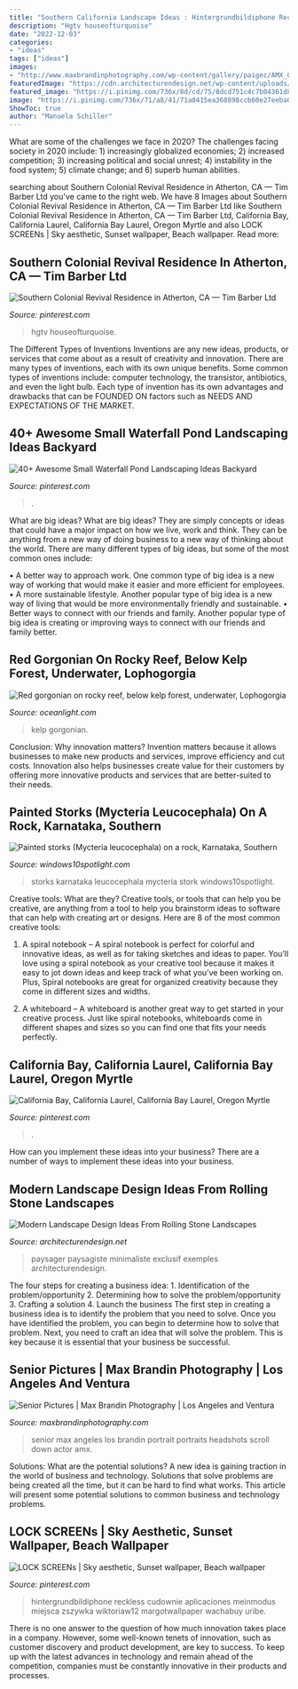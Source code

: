 ```yaml
---
title: "Southern California Landscape Ideas : Hintergrundbildiphone Reckless Cudownie Aplicaciones Meinmodus Miejsca Zszywka Wiktoriaw12 Margotwallpaper Wachabuy Uribe"
description: "Hgtv houseofturquoise"
date: "2022-12-03"
categories:
- "ideas"
tags: ["ideas"]
images:
- "http://www.maxbrandinphotography.com/wp-content/gallery/paigec/AMX_0157.jpg"
featuredImage: "https://cdn.architecturendesign.net/wp-content/uploads/2014/06/13928.jpeg"
featured_image: "https://i.pinimg.com/736x/8d/cd/75/8dcd751c4c7b04361d80ac88a6b621a0.jpg"
image: "https://i.pinimg.com/736x/71/a8/41/71a8415ea368898ccb60e27eeba0016c.jpg"
ShowToc: true
author: "Manuela Schiller"
---
```



What are some of the challenges we face in 2020?
The challenges facing society in 2020 include: 1) increasingly globalized economies; 2) increased competition; 3) increasing political and social unrest; 4) instability in the food system; 5) climate change; and 6) superb human abilities.

	

		
searching about Southern Colonial Revival Residence in Atherton, CA — Tim Barber Ltd you've came to the right web. We have 8 Images about Southern Colonial Revival Residence in Atherton, CA — Tim Barber Ltd like Southern Colonial Revival Residence in Atherton, CA — Tim Barber Ltd, California Bay, California Laurel, California Bay Laurel, Oregon Myrtle and also LOCK SCREENs | Sky aesthetic, Sunset wallpaper, Beach wallpaper. Read more:
		
    
## Southern Colonial Revival Residence In Atherton, CA — Tim Barber Ltd

<img loading=lazy src="https://i.pinimg.com/736x/7d/55/61/7d5561b1c9003ce074cc2f2fb5852b98.jpg" onerror="this.onerror=null;this.src='https://tse3.mm.bing.net/th?id=OIP.CyIJXQO3e74ByginmMU7eAHaLH&amp;pid=15.1';" alt="Southern Colonial Revival Residence in Atherton, CA — Tim Barber Ltd">

_Source: pinterest.com_

>hgtv houseofturquoise. 

	

The Different Types of Inventions
Inventions are any new ideas, products, or services that come about as a result of creativity and innovation. There are many types of inventions, each with its own unique benefits. Some common types of inventions include: computer technology, the transistor, antibiotics, and even the light bulb. Each type of invention has its own advantages and drawbacks that can be FOUNDED ON factors such as NEEDS AND EXPECTATIONS OF THE MARKET.

    
## 40+ Awesome Small Waterfall Pond Landscaping Ideas Backyard

<img loading=lazy src="https://i.pinimg.com/736x/a1/55/d3/a155d383387774ddf5deaa78f48d3209.jpg" onerror="this.onerror=null;this.src='https://tse4.mm.bing.net/th?id=OIP.tZ_5FojkQjgvVI92xFeDbgHaLH&amp;pid=15.1';" alt="40+ Awesome Small Waterfall Pond Landscaping Ideas Backyard">

_Source: pinterest.com_

>. 

	

What are big ideas?
What are big ideas? They are simply concepts or ideas that could have a major impact on how we live, work and think. They can be anything from a new way of doing business to a new way of thinking about the world.
There are many different types of big ideas, but some of the most common ones include: 

• A better way to approach work. One common type of big idea is a new way of working that would make it easier and more efficient for employees. 
• A more sustainable lifestyle. Another popular type of big idea is a new way of living that would be more environmentally friendly and sustainable. 
• Better ways to connect with our friends and family. Another popular type of big idea is creating or improving ways to connect with our friends and family better.

    
## Red Gorgonian On Rocky Reef, Below Kelp Forest, Underwater, Lophogorgia

<img loading=lazy src="https://www.oceanlight.com/stock-photo/red-gorgonian-underwater-image-25394-682404.jpg" onerror="this.onerror=null;this.src='https://tse3.mm.bing.net/th?id=OIP.mbAOEi1nkqyKJslmm_nsOAHaLG&amp;pid=15.1';" alt="Red gorgonian on rocky reef, below kelp forest, underwater, Lophogorgia">

_Source: oceanlight.com_

>kelp gorgonian. 

	

Conclusion: Why innovation matters?
Invention matters because it allows businesses to make new products and services, improve efficiency and cut costs. Innovation also helps businesses create value for their customers by offering more innovative products and services that are better-suited to their needs.

    
## Painted Storks (Mycteria Leucocephala) On A Rock, Karnataka, Southern

<img loading=lazy src="https://windows10spotlight.com/wp-content/uploads/2019/03/b14d8d79b364474182b54c3c9f683cb7-768x1365.jpg" onerror="this.onerror=null;this.src='https://tse4.mm.bing.net/th?id=OIP.t3szGb7timyJQzEu5E-uoQHaNK&amp;pid=15.1';" alt="Painted storks (Mycteria leucocephala) on a rock, Karnataka, Southern">

_Source: windows10spotlight.com_

>storks karnataka leucocephala mycteria stork windows10spotlight. 

	

Creative tools: What are they?
Creative tools, or tools that can help you be creative, are anything from a tool to help you brainstorm ideas to software that can help with creating art or designs. Here are 8 of the most common creative tools:
1. A spiral notebook – A spiral notebook is perfect for colorful and innovative ideas, as well as for taking sketches and ideas to paper. You’ll love using a spiral notebook as your creative tool because it makes it easy to jot down ideas and keep track of what you’ve been working on. Plus, Spiral notebooks are great for organized creativity because they come in different sizes and widths.

2. A whiteboard – A whiteboard is another great way to get started in your creative process. Just like spiral notebooks, whiteboards come in different shapes and sizes so you can find one that fits your needs perfectly.

    
## California Bay, California Laurel, California Bay Laurel, Oregon Myrtle

<img loading=lazy src="https://i.pinimg.com/736x/71/a8/41/71a8415ea368898ccb60e27eeba0016c.jpg" onerror="this.onerror=null;this.src='https://tse4.mm.bing.net/th?id=OIP.P0ECSW65_237JLwu86Ft3wHaJx&amp;pid=15.1';" alt="California Bay, California Laurel, California Bay Laurel, Oregon Myrtle">

_Source: pinterest.com_

>. 

	

How can you implement these ideas into your business?
There are a number of ways to implement these ideas into your business.

    
## Modern Landscape Design Ideas From Rolling Stone Landscapes

<img loading=lazy src="https://cdn.architecturendesign.net/wp-content/uploads/2014/06/13928.jpeg" onerror="this.onerror=null;this.src='https://tse3.mm.bing.net/th?id=OIP.EPG7cImoEHFKKJ8vi-MH_QHaE6&amp;pid=15.1';" alt="Modern Landscape Design Ideas From Rolling Stone Landscapes">

_Source: architecturendesign.net_

>paysager paysagiste minimaliste exclusif exemples architecturendesign. 

	

The four steps for creating a business idea: 1. Identification of the problem/opportunity 2. Determining how to solve the problem/opportunity 3. Crafting a solution 4. Launch the business
The first step in creating a business idea is to identify the problem that you need to solve. Once you have identified the problem, you can begin to determine how to solve that problem. Next, you need to craft an idea that will solve the problem. This is key because it is essential that your business be successful.

    
## Senior Pictures | Max Brandin Photography | Los Angeles And Ventura

<img loading=lazy src="http://www.maxbrandinphotography.com/wp-content/gallery/paigec/AMX_0157.jpg" onerror="this.onerror=null;this.src='https://tse4.mm.bing.net/th?id=OIP.yEh3g8Esqvjen_xXuF0h-gHaE8&amp;pid=15.1';" alt="Senior Pictures | Max Brandin Photography | Los Angeles and Ventura">

_Source: maxbrandinphotography.com_

>senior max angeles los brandin portrait portraits headshots scroll down actor amx. 

	

Solutions: What are the potential solutions?
A new idea is gaining traction in the world of business and technology. Solutions that solve problems are being created all the time, but it can be hard to find what works. This article will present some potential solutions to common business and technology problems.

    
## LOCK SCREENs | Sky Aesthetic, Sunset Wallpaper, Beach Wallpaper

<img loading=lazy src="https://i.pinimg.com/736x/8d/cd/75/8dcd751c4c7b04361d80ac88a6b621a0.jpg" onerror="this.onerror=null;this.src='https://tse2.mm.bing.net/th?id=OIP.v_OZlxnAZYT8CqDQ7b0Y0AHaNL&amp;pid=15.1';" alt="LOCK SCREENs | Sky aesthetic, Sunset wallpaper, Beach wallpaper">

_Source: pinterest.com_

>hintergrundbildiphone reckless cudownie aplicaciones meinmodus miejsca zszywka wiktoriaw12 margotwallpaper wachabuy uribe. 

	

There is no one answer to the question of how much innovation takes place in a company. However, some well-known tenets of innovation, such as customer discovery and product development, are key to success. To keep up with the latest advances in technology and remain ahead of the competition, companies must be constantly innovative in their products and processes.

